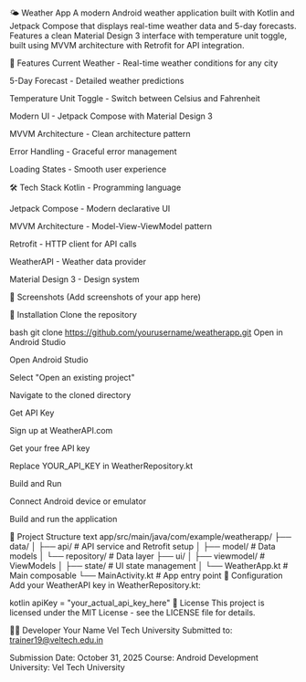 🌤️ Weather App
A modern Android weather application built with Kotlin and Jetpack Compose that displays real-time weather data and 5-day forecasts. Features a clean Material Design 3 interface with temperature unit toggle, built using MVVM architecture with Retrofit for API integration.

📱 Features
Current Weather - Real-time weather conditions for any city

5-Day Forecast - Detailed weather predictions

Temperature Unit Toggle - Switch between Celsius and Fahrenheit

Modern UI - Jetpack Compose with Material Design 3

MVVM Architecture - Clean architecture pattern

Error Handling - Graceful error management

Loading States - Smooth user experience

🛠️ Tech Stack
Kotlin - Programming language

Jetpack Compose - Modern declarative UI

MVVM Architecture - Model-View-ViewModel pattern

Retrofit - HTTP client for API calls

WeatherAPI - Weather data provider

Material Design 3 - Design system

📸 Screenshots
(Add screenshots of your app here)

🚀 Installation
Clone the repository

bash
git clone https://github.com/yourusername/weatherapp.git
Open in Android Studio

Open Android Studio

Select "Open an existing project"

Navigate to the cloned directory

Get API Key

Sign up at WeatherAPI.com

Get your free API key

Replace YOUR_API_KEY in WeatherRepository.kt

Build and Run

Connect Android device or emulator

Build and run the application

📁 Project Structure
text
app/src/main/java/com/example/weatherapp/
├── data/
│   ├── api/           # API service and Retrofit setup
│   ├── model/         # Data models
│   └── repository/    # Data layer
├── ui/
│   ├── viewmodel/     # ViewModels
│   ├── state/         # UI state management
│   └── WeatherApp.kt  # Main composable
└── MainActivity.kt    # App entry point
🔧 Configuration
Add your WeatherAPI key in WeatherRepository.kt:

kotlin
apiKey = "your_actual_api_key_here"
📄 License
This project is licensed under the MIT License - see the LICENSE file for details.

👨‍💻 Developer
Your Name
Vel Tech University
Submitted to: trainer19@veltech.edu.in

Submission Date: October 31, 2025
Course: Android Development
University: Vel Tech University


